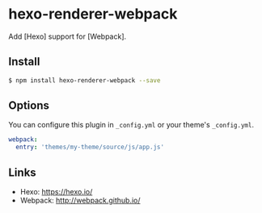 # hexo-renderer-webpack

Add [Hexo] support for [Webpack].

## Install

``` bash
$ npm install hexo-renderer-webpack --save
```

## Options

You can configure this plugin in `_config.yml` or your theme's `_config.yml`.

``` yaml
webpack:
  entry: 'themes/my-theme/source/js/app.js'
```

## Links

- Hexo: https://hexo.io/
- Webpack: http://webpack.github.io/
